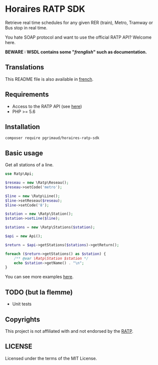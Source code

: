 # Horaires RATP SDK

Retrieve real time schedules for any given RER (train), Metro, Tramway or Bus stop in real time.

You hate SOAP protocol and want to use the official RATP API? Welcome here.

**BEWARE : WSDL contains some "*frenglish*" such as documentation.**

## Translations

This README file is also available in [french](https://github.com/pgrimaud/horaires-ratp-sdk/blob/master/README-FR.md).

## Requirements

 - Access to the RATP API (see [here](https://data.ratp.fr/explore/dataset/horaires-temps-reel/))
 - PHP >= 5.6

## Installation

```
composer require pgrimaud/horaires-ratp-sdk
```

## Basic usage

Get all stations of a line.

```php
use Ratp\Api;

$reseau = new \Ratp\Reseau();
$reseau->setCode('metro');

$line = new \Ratp\Line();
$line->setReseau($reseau);
$line->setCode('8');

$station = new \Ratp\Station();
$station->setLine($line);

$stations = new \Ratp\Stations($station);

$api = new Api();

$return = $api->getStations($stations)->getReturn();

foreach ($return->getStations() as $station) {
    /** @var \Ratp\Station $station */
    echo $station->getName() . "\n";
}
```

You can see more examples [here](https://github.com/pgrimaud/horaires-ratp-sdk/tree/master/examples).


## TODO (but la flemme)
-  Unit tests

## Copyrights

This project is not affiliated with and not endorsed by the [RATP](http://www.ratp.fr).

## LICENSE
Licensed under the terms of the MIT License.